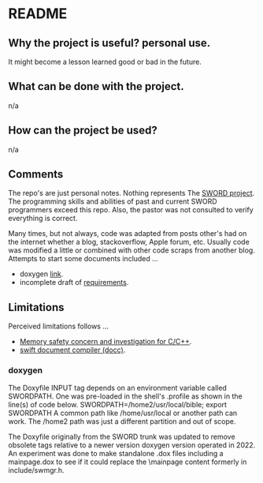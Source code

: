 # README

## Why the project is useful? personal use.

It might become a lesson learned good or bad in the future. 

## What can be done with the project.

n/a

## How can the project be used?

n/a

## Comments

The repo's are just personal notes. Nothing represents The [SWORD project](https://crosswire.org/svn/sword/trunk). The programming skills and abilities of past and current SWORD programmers exceed this repo. Also, the pastor was not consulted to verify everything is correct.

Many times, but not always, code was adapted from posts other's had on the internet whether a blog, stackoverflow, Apple forum, etc. Usually code was modified a little or combined with other code scraps from another blog. Attempts to start some documents included ...

- doxygen [link](https://sword-2.github.io/html/html/index.html).
- incomplete draft of [requirements](https://sword-2.github.io/requirements/1a_des/o_des_rel.html).

## Limitations

Perceived limitations follows ...
- [Memory safety concern and investigation for C/C++](https://sword-2.github.io/limitations-html/cpp_segv_handler/index.html).
- [swift document compiler (docc)](https://sword-2.github.io/limitations-html/swift/docc.html).


### doxygen
The Doxyfile INPUT tag depends on an environment variable called SWORDPATH. One was pre-loaded in the shell's .profile as shown in the line(s) of code below.
	SWORDPATH=/home2/usr/local/bible; export SWORDPATH
A common path like /home/usr/local or another path can work. The /home2 path was just a different partition and out of scope.

The Doxyfile originally from the SWORD trunk was updated to remove obsolete tags relative to a newer version doxygen version operated in 2022. An experiment was done to make standalone .dox files including a mainpage.dox to see if it could replace the \mainpage content formerly in include/swmgr.h. 



